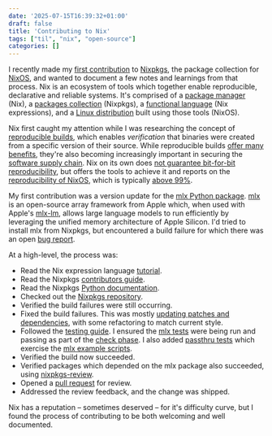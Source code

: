 ```yaml
---
date: '2025-07-15T16:39:32+01:00'
draft: false
title: 'Contributing to Nix'
tags: ["til", "nix", "open-source"]
categories: []
---
```

I recently made my [first contribution](https://github.com/NixOS/nixpkgs/pull/410209) to [Nixpkgs](https://github.com/NixOS/nixpkgs), the package collection for [NixOS](https://nixos.org), and wanted to document a few notes and learnings from that process. Nix is an ecosystem of tools which together enable reproducible, declarative and reliable systems. It's comprised of a [package manager](https://nix.dev/manual/nix/2.28/) (Nix), a [packages collection](https://nixos.org/manual/nixpkgs/stable/) (Nixpkgs), a [functional language](https://nix.dev/manual/nix/2.28/language/index.html) (Nix expressions), and a [Linux distribution](https://nixos.org/manual/nixos/stable/) built using those tools (NixOS).

Nix first caught my attention while I was researching the concept of [reproducible builds](https://reproducible-builds.org), which enables _verification_ that binaries were created from a specific version of their source. While reproducible builds [offer many benefits](https://reproducible-builds.org/docs/why/), they're also becoming increasingly important in securing the [software supply chain](https://www.ncsc.gov.uk/collection/supply-chain-security). Nix on its own does [not guarantee bit-for-bit reproducibility](https://luj.fr/blog/is-nixos-truly-reproducible.html), but offers the tools to achieve it and reports on the [reproducibility of NixOS](https://reproducible.nixos.org), which is typically [above 99%](https://reproducible.nixos.org/nixos-iso-gnome-runtime/).

My first contribution was a version update for the [mlx Python package](https://github.com/NixOS/nixpkgs/blob/62e0f05ede1da0d54515d4ea8ce9c733f12d9f08/pkgs/development/python-modules/mlx/default.nix#L142). [mlx](https://github.com/ml-explore/mlx) is an open-source array framework from Apple which, when used with Apple's [mlx-lm](https://github.com/ml-explore/mlx-lm), allows large language models to run efficiently by leveraging the unified memory architecture of Apple Silicon. I'd tried to install mlx from Nixpkgs, but encountered a build failure for which there was an open [bug report](https://github.com/NixOS/nixpkgs/issues/349991).

At a high-level, the process was:

* Read the Nix expression language [tutorial](https://nix.dev/tutorials/nix-language.html).
* Read the Nixpkgs [contributors guide](https://github.com/NixOS/nixpkgs/blob/master/pkgs/README.md).
* Read the Nixpkgs [Python documentation](https://nixos.org/manual/nixpkgs/stable/#python).
* Checked out the [Nixpkgs repository](https://github.com/NixOS/nixpkgs).
* Verified the build failures were still occurring.
* Fixed the build failures. This was mostly [updating patches and dependencies](https://github.com/NixOS/nixpkgs/pull/410209/commits/f3edfab1bcc136020889d01ca1bf1cce6212430e), with some refactoring to match current style.
* Followed the [testing guide](https://github.com/NixOS/nixpkgs/blob/master/pkgs/README.md#package-tests). I ensured the [mlx tests](https://github.com/ml-explore/mlx/tree/main/tests) were being run and passing as part of the [check phase](https://nixos.org/manual/nixpkgs/stable/#ssec-check-phase). I also added [passthru tests](https://nixos.org/manual/nixpkgs/stable/#var-passthru-tests) which exercise the [mlx example scripts](https://github.com/ml-explore/mlx/tree/main/examples/python).
* Verified the build now succeeded.
* Verified packages which depended on the mlx package also succeeded, using [nixpkgs-review](https://github.com/Mic92/nixpkgs-review).
* Opened a [pull request](https://github.com/NixOS/nixpkgs/pull/410209) for review.
* Addressed the review feedback, and the change was shipped.

Nix has a reputation – sometimes deserved – for it's difficulty curve, but I found the process of contributing to be both welcoming and well documented.
